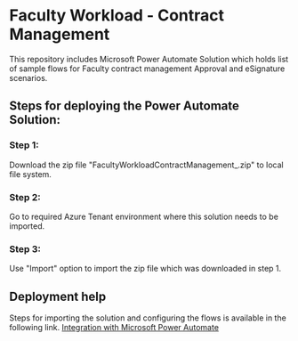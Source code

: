 # Faculty Workload - Contract Management
This repository includes Microsoft Power Automate Solution which holds list of sample flows for Faculty contract management Approval and eSignature scenarios.  

 
## Steps for deploying the Power Automate Solution:
### Step 1:
Download the zip file "FacultyWorkloadContractManagement_<version>.zip" to local file system.
### Step 2:		
Go to required Azure Tenant environment where this solution needs to be imported.
### Step 3:
Use "Import" option to import the zip file which was downloaded in step 1.

## Deployment help
Steps for importing the solution and configuring the flows is available in the following link.
[Integration with Microsoft Power Automate](https://help.campusmanagement.com/CNS/22.0/AdminHelp/Content/AllOrCommon/Common%20Topics/Integration/MicrosoftPowerAutomate/p_TOCIntegrationPowerAutomate.htm?tocpath=Configure%7CIntegrate%20Products%7CIntegration%20with%20Microsoft%20Power%20Automate%7C_____0) 
